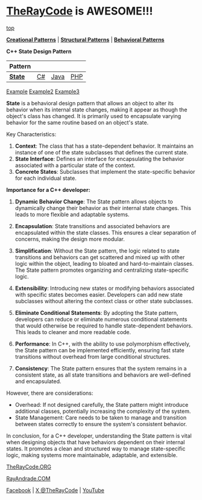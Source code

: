 # [TheRayCode](../../../README.md) is AWESOME!!!

[top](../README.md)

**[Creational Patterns](../../Creational/README.md)** | **[Structural Patterns](../../Structural/README.md)** | **[Behavioral Patterns](../README.md)**

**C++ State Design Pattern**

|Pattern|   |   |   |
|---|---|---|---|
| [**State**](README.md) | [C#](../../../Csharp/Behavioral/State/README.md) | [Java](../../../Java/Behavioral/State/README.md) | [PHP](../../../PHP/Behavioral/State/README.md) |

[Example](Example/README.md) [Example2](Example2/README.md) [Example3](Example3/README.md)

**State** is a behavioral design pattern that allows an object to alter its behavior when its internal state changes, making it appear as though the object's class has changed. It is primarily used to encapsulate varying behavior for the same routine based on an object's state.

Key Characteristics:
1. **Context**: The class that has a state-dependent behavior. It maintains an instance of one of the state subclasses that defines the current state.
2. **State Interface**: Defines an interface for encapsulating the behavior associated with a particular state of the context.
3. **Concrete States**: Subclasses that implement the state-specific behavior for each individual state.

**Importance for a C++ developer:**

1. **Dynamic Behavior Change**: The State pattern allows objects to dynamically change their behavior as their internal state changes. This leads to more flexible and adaptable systems.

2. **Encapsulation**: State transitions and associated behaviors are encapsulated within the state classes. This ensures a clear separation of concerns, making the design more modular.

3. **Simplification**: Without the State pattern, the logic related to state transitions and behaviors can get scattered and mixed up with other logic within the object, leading to bloated and hard-to-maintain classes. The State pattern promotes organizing and centralizing state-specific logic.

4. **Extensibility**: Introducing new states or modifying behaviors associated with specific states becomes easier. Developers can add new state subclasses without altering the context class or other state subclasses.

5. **Eliminate Conditional Statements**: By adopting the State pattern, developers can reduce or eliminate numerous conditional statements that would otherwise be required to handle state-dependent behaviors. This leads to cleaner and more readable code.

6. **Performance**: In C++, with the ability to use polymorphism effectively, the State pattern can be implemented efficiently, ensuring fast state transitions without overhead from large conditional structures.

7. **Consistency**: The State pattern ensures that the system remains in a consistent state, as all state transitions and behaviors are well-defined and encapsulated.

However, there are considerations:
- Overhead: If not designed carefully, the State pattern might introduce additional classes, potentially increasing the complexity of the system.
- State Management: Care needs to be taken to manage and transition between states correctly to ensure the system's consistent behavior.

In conclusion, for a C++ developer, understanding the State pattern is vital when designing objects that have behaviors dependent on their internal states. It promotes a clean and structured way to manage state-specific logic, making systems more maintainable, adaptable, and extensible.

[TheRayCode.ORG](https://www.TheRayCode.org)

[RayAndrade.COM](https://www.RayAndrade.com)

[Facebook](https://www.facebook.com/TheRayCode/) | [X @TheRayCode](https://www.x.com/TheRayCode/) | [YouTube](https://www.youtube.com/TheRayCode/)
